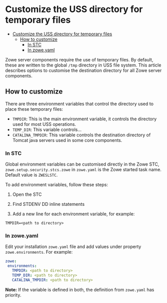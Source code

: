 # Customize the USS directory for temporary files

- [Customize the USS directory for temporary files](#customize-the-uss-directory-for-temporary-files)
  - [How to customize](#how-to-customize)
    - [In STC](#in-stc)
    - [In zowe.yaml](#in-zoweyaml)

Zowe server components require the use of temporary files. By default, these are written to the global `/tmp` directory in USS file system.
This article describes options to customise the destination directory for all Zowe server components.

## How to customize

There are three environment variables that control the directory used to place these temporary files:

- `TMPDIR`: This is the main environment variable, it controls the directory used for most USS operations.
- `TEMP_DIR`: This variable controls...
- `CATALINA_TMPDIR`: This variable controls the destination directory of Tomcat java servers used in some core components.

### In STC

Global environment variables can be customised directly in the Zowe STC, `zowe.setup.security.stcs.zowe` in `zowe.yaml` is the Zowe started task name. Default value is `ZWESLSTC`.

To add environment variables, follow these steps:

1. Open the STC

2. Find STDENV DD inline statements

3. Add a new line for each environment variable, for example:
  
  ```text
  TMPDIR=<path to directory>
  ```

### In zowe.yaml

Edit your installation `zowe.yaml` file and add values under property `zowe.environments`. For example:

```yaml
zowe:
 environments:
   TMPDIR: <path to directory>
   TEMP_DIR: <path to directory>
   CATALINA_TMPDIR: <path to directory>
```

**Note:** If the variable is defined in both, the definition from `zowe.yaml` has priority.

